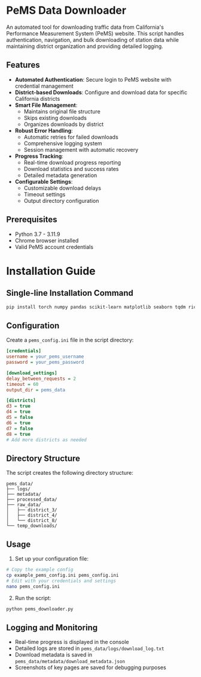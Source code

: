 # PeMS Data Downloader

An automated tool for downloading traffic data from California's Performance Measurement System (PeMS) website. This script handles authentication, navigation, and bulk downloading of station data while maintaining district organization and providing detailed logging.

## Features

- **Automated Authentication**: Secure login to PeMS website with credential management
- **District-based Downloads**: Configure and download data for specific California districts
- **Smart File Management**: 
  - Maintains original file structure
  - Skips existing downloads
  - Organizes downloads by district
- **Robust Error Handling**:
  - Automatic retries for failed downloads
  - Comprehensive logging system
  - Session management with automatic recovery
- **Progress Tracking**:
  - Real-time download progress reporting
  - Download statistics and success rates
  - Detailed metadata generation
- **Configurable Settings**:
  - Customizable download delays
  - Timeout settings
  - Output directory configuration

## Prerequisites

- Python 3.7 - 3.11.9
- Chrome browser installed
- Valid PeMS account credentials

# Installation Guide

## Single-line Installation Command
```bash
pip install torch numpy pandas scikit-learn matplotlib seaborn tqdm rich pyyaml configparser logging pathlib datetime typing tensorboard optuna pytest black pylint mypy
```

## Configuration

Create a `pems_config.ini` file in the script directory:

```ini
[credentials]
username = your_pems_username
password = your_pems_password

[download_settings]
delay_between_requests = 2
timeout = 60
output_dir = pems_data

[districts]
d3 = true
d4 = true
d5 = false
d6 = true
d7 = false
d8 = true
# Add more districts as needed
```

## Directory Structure

The script creates the following directory structure:
```
pems_data/
├── logs/
├── metadata/
├── processed_data/
├── raw_data/
│   ├── district_3/
│   ├── district_4/
│   └── district_8/
└── temp_downloads/
```

## Usage

1. Set up your configuration file:
```bash
# Copy the example config
cp example_pems_config.ini pems_config.ini
# Edit with your credentials and settings
nano pems_config.ini
```

2. Run the script:
```bash
python pems_downloader.py
```

## Logging and Monitoring

- Real-time progress is displayed in the console
- Detailed logs are stored in `pems_data/logs/download_log.txt`
- Download metadata is saved in `pems_data/metadata/download_metadata.json`
- Screenshots of key pages are saved for debugging purposes
